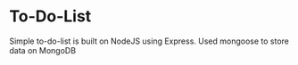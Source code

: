 # To-Do-List
Simple to-do-list is built on NodeJS using Express.
Used mongoose to store data on MongoDB
